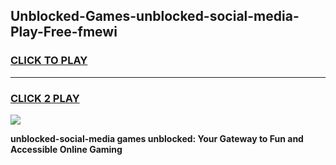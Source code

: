 
## Unblocked-Games-unblocked-social-media-Play-Free-fmewi
<h3>
<a href="https://premium76.site?title=unblocked-social-media&ref=23A">CLICK TO PLAY</a></h3>
<hr>

<h3>
<a href="https://premium76.site?title=unblocked-social-media&ref=23A">CLICK 2 PLAY</a>
  
</h3>

<a href="https://premium76.site?title=unblocked-social-media&ref=23A"><img src="https://clearcache.store/games.png"></a>


**unblocked-social-media games unblocked: Your Gateway to Fun and Accessible Online Gaming**
